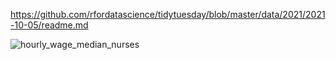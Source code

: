 https://github.com/rfordatascience/tidytuesday/blob/master/data/2021/2021-10-05/readme.md

![hourly_wage_median_nurses](https://user-images.githubusercontent.com/41440072/144485414-a5fb7bdb-6d35-46de-b59f-98852d4e6231.gif)
